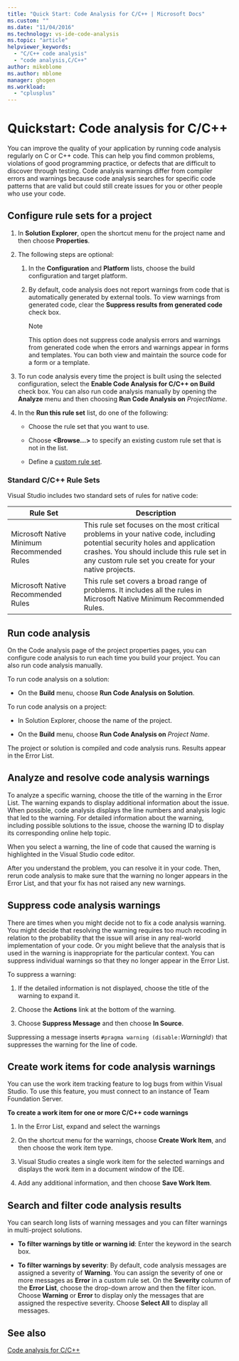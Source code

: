 ```yaml
---
title: "Quick Start: Code Analysis for C/C++ | Microsoft Docs"
ms.custom: ""
ms.date: "11/04/2016"
ms.technology: vs-ide-code-analysis
ms.topic: "article"
helpviewer_keywords:
  - "C/C++ code analysis"
  - "code analysis,C/C++"
author: mikeblome
ms.author: mblome
manager: ghogen
ms.workload:
  - "cplusplus"
---
```

# Quickstart: Code analysis for C/C++

You can improve the quality of your application by running code analysis regularly on C or C++ code. This can help you find common problems, violations of good programming practice, or defects that are difficult to discover through testing. Code analysis warnings differ from compiler errors and warnings because code analysis searches for specific code patterns that are valid but could still create issues for you or other people who use your code.

## Configure rule sets for a project

1. In **Solution Explorer**, open the shortcut menu for the project name and then choose **Properties**.

2. The following steps are optional:

    1. In the **Configuration** and **Platform** lists, choose the build configuration and target platform.

    2. By default, code analysis does not report warnings from code that is automatically generated by external tools. To view warnings from generated code, clear the **Suppress results from generated code** check box.

        > [!NOTE]
        > This option does not suppress code analysis errors and warnings from generated code when the errors and warnings appear in forms and templates. You can both view and maintain the source code for a form or a template.

3. To run code analysis every time the project is built using the selected configuration, select the **Enable Code Analysis for C/C++ on Build** check box. You can also run code analysis manually by opening the **Analyze** menu and then choosing **Run Code Analysis on** *ProjectName*.

4. In the **Run this rule set** list, do one of the following:

    - Choose the rule set that you want to use.

    - Choose **\<Browse...>** to specify an existing custom rule set that is not in the list.

    - Define a [custom rule set](../code-quality/how-to-create-a-custom-rule-set.md).

### Standard C/C++ Rule Sets

Visual Studio includes two standard sets of rules for native code:

|Rule Set|Description|
|--------------|-----------------|
|Microsoft Native Minimum Recommended Rules|This rule set focuses on the most critical problems in your native code, including potential security holes and application crashes. You should include this rule set in any custom rule set you create for your native projects.|
|Microsoft Native Recommended Rules|This rule set covers a broad range of problems. It includes all the rules in Microsoft Native Minimum Recommended Rules.|

## Run code analysis

On the Code analysis page of the project properties pages, you can configure code analysis to run each time you build your project. You can also run code analysis manually.

To run code analysis on a solution:

- On the **Build** menu, choose **Run Code Analysis on Solution**.

 To run code analysis on a project:

- In Solution Explorer, choose the name of the project.

- On the **Build** menu, choose **Run Code Analysis on** *Project Name*.

 The project or solution is compiled and code analysis runs. Results appear in the Error List.

## Analyze and resolve code analysis warnings

To analyze a specific warning, choose the title of the warning in the Error List. The warning expands to display additional information about the issue. When possible, code analysis displays the line numbers and analysis logic that led to the warning. For detailed information about the warning, including possible solutions to the issue, choose the warning ID to display its corresponding online help topic.

When you select a warning, the line of code that caused the warning is highlighted in the Visual Studio code editor.

After you understand the problem, you can resolve it in your code. Then, rerun code analysis to make sure that the warning no longer appears in the Error List, and that your fix has not raised any new warnings.

## Suppress code analysis warnings

There are times when you might decide not to fix a code analysis warning. You might decide that resolving the warning requires too much recoding in relation to the probability that the issue will arise in any real-world implementation of your code. Or you might believe that the analysis that is used in the warning is inappropriate for the particular context. You can suppress individual warnings so that they no longer appear in the Error List.

To suppress a warning:

1. If the detailed information is not displayed, choose the title of the warning to expand it.

2. Choose the **Actions** link at the bottom of the warning.

3. Choose **Suppress Message** and then choose **In Source**.

 Suppressing a message inserts `#pragma warning (disable:`*WarningId*`)` that suppresses the warning for the line of code.

## Create work items for code analysis warnings

You can use the work item tracking feature to log bugs from within Visual Studio. To use this feature, you must connect to an instance of Team Foundation Server.

**To create a work item for one or more C/C++ code warnings**

1. In the Error List, expand and select the warnings

2. On the shortcut menu for the warnings, choose **Create Work Item**, and then choose the work item type.

3. Visual Studio creates a single work item for the selected warnings and displays the work item in a document window of the IDE.

4. Add any additional information, and then choose **Save Work Item**.

## Search and filter code analysis results

You can search long lists of warning messages and you can filter warnings in multi-project solutions.

- **To filter warnings by title or warning id**: Enter the keyword in the search box.

- **To filter warnings by severity**: By default, code analysis messages are assigned a severity of **Warning**. You can assign the severity of one or more messages as **Error** in a custom rule set. On the **Severity** column of the **Error List**, choose the drop-down arrow and then the filter icon. Choose **Warning** or **Error** to display only the messages that are assigned the respective severity. Choose **Select All** to display all messages.

## See also

[Code analysis for C/C++](../code-quality/code-analysis-for-c-cpp-overview.md)